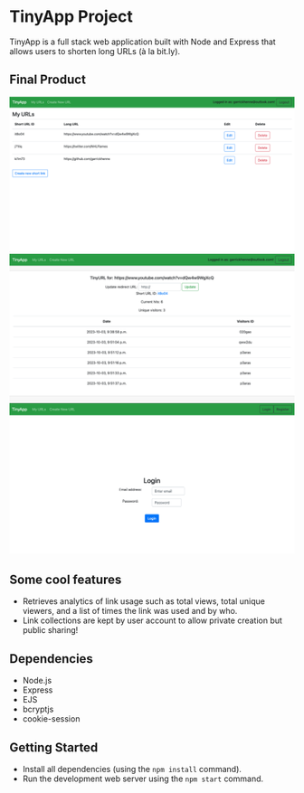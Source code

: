 # TinyApp Project

TinyApp is a full stack web application built with Node and Express that allows users to shorten long URLs (à la bit.ly).

## Final Product

!["screenshot of urls list view"](./docs/urls-list.png)
!["screenshot of single url edit view"](./docs/edit-url-view.png)
!["screenshot of login page"](./docs/login-view.png)

## Some cool features
- Retrieves analytics of link usage such as total views, total unique viewers, and a list of times the link was used and by who.
- Link collections are kept by user account to allow private creation but public sharing!

## Dependencies

- Node.js
- Express
- EJS
- bcryptjs
- cookie-session

## Getting Started

- Install all dependencies (using the `npm install` command).
- Run the development web server using the `npm start` command.
